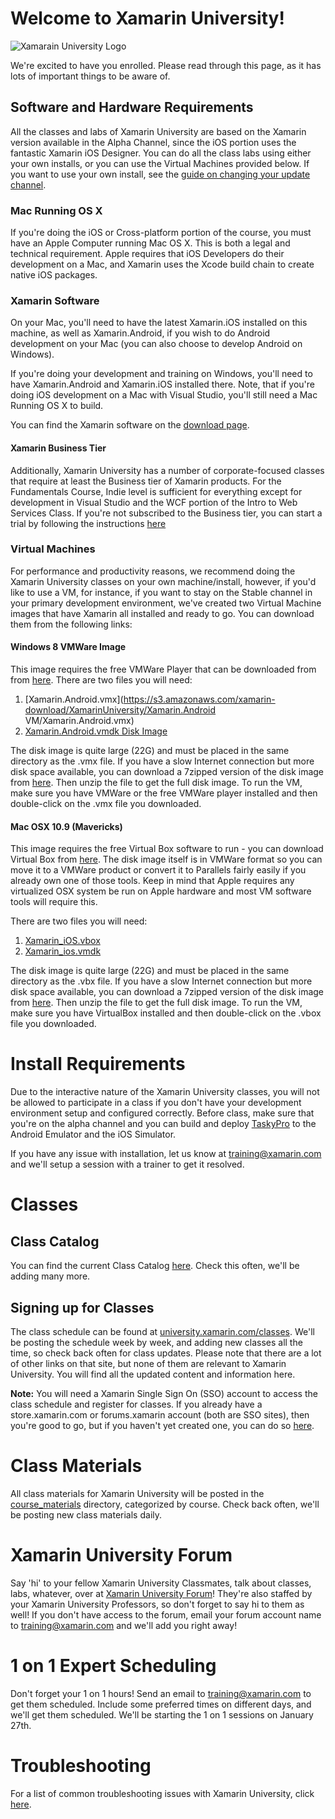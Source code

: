 # Welcome to Xamarin University!

![Xamarain University Logo](https://raw2.github.com/xamarin/XamarinUniversity/master/Support_Files/XamU_Logo_BlueBackground.png?token=947633__eyJzY29wZSI6IlJhd0Jsb2I6eGFtYXJpbi9YYW1hcmluVW5pdmVyc2l0eS9tYXN0ZXIvU3VwcG9ydF9GaWxlcy9YYW1VX0xvZ29fQmx1ZUJhY2tncm91bmQucG5nIiwiZXhwaXJlcyI6MTM5MDI0Njg1NH0%3D--7d78c2b184295b205caf227b79ec6bccf3fbb458)

We're excited to have you enrolled. Please read through this page, as it has lots of important things to be aware of.

## Software and Hardware Requirements

All the classes and labs of Xamarin University are based on the Xamarin version available in the Alpha Channel, since the iOS portion uses the fantastic Xamarin iOS Designer. You can do all the class labs using either your own installs, or you can use the Virtual Machines provided below. If you want to use your own install, see the [guide on changing your update channel](http://docs.xamarin.com/recipes/cross-platform/ide/change_updates_channel/).

### Mac Running OS X

If you're doing the iOS or Cross-platform portion of the course, you must have an Apple Computer running Mac OS X. This is both a legal and technical requirement. Apple requires that iOS Developers do their development on a Mac, and Xamarin uses the Xcode build chain to create native iOS packages.

### Xamarin Software

On your Mac, you'll need to have the latest Xamarin.iOS installed on this machine, as well as Xamarin.Android, if you wish to do Android development on your Mac (you can also choose to develop Android on Windows).

If you're doing your development and training on Windows, you'll need to have Xamarin.Android and Xamarin.iOS installed there. Note, that if you're doing iOS development on a Mac with Visual Studio, you'll still need a Mac Running OS X to build.

You can find the Xamarin software on the [download page](xamarin.com/download).

#### Xamarin Business Tier

Additionally, Xamarin University has a number of corporate-focused classes that require at least the Business tier of Xamarin products. For the Fundamentals Course, Indie level is sufficient for everything except for development in Visual Studio and the WCF portion of the Intro to Web Services Class. If you're not subscribed to the Business tier, you can start a trial by following the instructions [here](http://docs.xamarin.com/guides/cross-platform/getting_started/beginning_a_xamarin_trial/)

### Virtual Machines

For performance and productivity reasons, we recommend doing the Xamarin University classes on your own machine/install, however, if you'd like to use a VM, for instance, if you want to stay on the Stable channel in your primary development environment, we've created two Virtual Machine images that have Xamarin all installed and ready to go. You can download them from the following links:

#### Windows 8 VMWare Image

This image requires the free VMWare Player that can be downloaded from from [here](https://my.vmware.com/web/vmware/free#desktop_end_user_computing/vmware_player/6_0).  There are two files you will need:
 1. [Xamarin.Android.vmx](https://s3.amazonaws.com/xamarin-download/XamarinUniversity/Xamarin.Android VM/Xamarin.Android.vmx)
 2. [Xamarin.Android.vmdk Disk Image](https://s3.amazonaws.com/xamarin-download/XamarinUniversity/Xamarin.Android+VM+Unzipped/Xamarin.Android.vmdk)
 
The disk image is quite large (22G) and must be placed in the same directory as the .vmx file.  If you have a slow Internet connection but more disk space available, you can download a 7zipped version of the disk image from [here](https://s3.amazonaws.com/xamarin-download/XamarinUniversity/Xamarin.Android+VM/Xamarin.Android.vmdk.7z).  Then unzip the file to get the full disk image.  To run the VM, make sure you have VMWare or the free VMWare player installed and then double-click on the .vmx file you downloaded.

#### Mac OSX 10.9 (Mavericks)

This image requires the free Virtual Box software to run - you can download Virtual Box from [here](http://virtualbox.org).  The disk image itself is in VMWare format so you can move it to a VMWare product or convert it to Parallels fairly easily if you already own one of those tools.  Keep in mind that Apple requires any virtualized OSX system be run on Apple hardware and most VM software tools will require this. 

There are two files you will need:

1. [Xamarin_iOS.vbox](https://s3.amazonaws.com/xamarin-download/XamarinUniversity/Xamarin.iOS.VM/Xamarin_iOS.vbox)
2. [Xamarin_ios.vmdk](https://s3.amazonaws.com/xamarin-download/XamarinUniversity/Xamarin.iOS.VM+Unzipped/Android.ios.vmdk)

The disk image is quite large (22G) and must be placed in the same directory as the .vbx file.  If you have a slow Internet connection but more disk space available, you can download a 7zipped version of the disk image from [here](https://s3.amazonaws.com/xamarin-download/XamarinUniversity/Xamarin.iOS.VM/Android.ios.vmdk.7z).  Then unzip the file to get the full disk image.  To run the VM, make sure you have VirtualBox installed and then double-click on the .vbox file you downloaded.

# Install Requirements

Due to the interactive nature of the Xamarin University classes, you will not be allowed to participate in a class if you don't have your development environment setup and configured correctly. Before class, make sure that you're on the alpha channel and you can build and deploy [TaskyPro](http://docs.xamarin.com/content/TaskyPro/) to the Android Emulator and the iOS Simulator.

If you have any issue with installation, let us know at <training@xamarin.com> and we'll setup a session with a trainer to get it resolved.

# Classes

## Class Catalog

You can find the current Class Catalog [here](https://github.com/xamarin/XamarinUniversity/blob/master/ClassCatalog.md). Check this often, we'll be adding many more.

## Signing up for Classes

The class schedule can be found at [university.xamarin.com/classes](http://xamarin.trainingrocket.com/classes). We'll be posting the schedule week by week, and adding new classes all the time, so check back often for class updates. Please note that there are a lot of other links on that site, but none of them are relevant to Xamarin University. You will find all the updated content and information here.

**Note:** You will need a Xamarin Single Sign On (SSO) account to access the class schedule and register for classes.  If you already have a store.xamarin.com or forums.xamarin account (both are SSO sites), then you're good to go, but if you haven't yet created one, you can do so [here](https://auth.xamarin.com/account/register).

# Class Materials

All class materials for Xamarin University will be posted in the [course_materials](https://github.com/xamarin/XamarinUniversity/tree/master/Course_Materials) directory, categorized by course. Check back often, we'll be posting new class materials daily.

# Xamarin University Forum

Say 'hi' to your fellow Xamarin University Classmates, talk about classes, labs, whatever, over at [Xamarin University Forum](http://forums.xamarin.com/categories/university)! They're also staffed by your Xamarin University Professors, so don't forget to say hi to them as well! If you don't have access to the forum, email your forum account name to <training@xamarin.com> and we'll add you right away!

# 1 on 1 Expert Scheduling

Don't forget your 1 on 1 hours! Send an email to <training@xamarin.com> to get them scheduled. Include some preferred times on different days, and we'll get them scheduled. We'll be starting the 1 on 1 sessions on January 27th.

# Troubleshooting

For a list of common troubleshooting issues with Xamarin University, click [here](https://github.com/xamarin/XamarinUniversity/blob/master/Troubleshooting.md).
